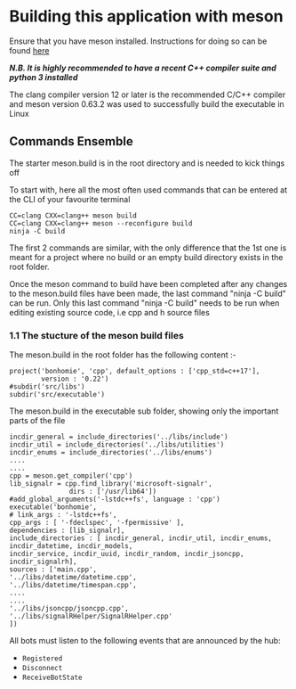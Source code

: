 # Building this application with meson

Ensure that you have meson installed. Instructions for doing so can be found [here](https://mesonbuild.com/Getting-meson.html)

***N.B. It is highly recommended to have a recent C++ compiler suite and python 3 installed***

The clang compiler version 12 or later is the recommended C/C++ compiler and meson version 0.63.2 was used to successfully build the executable in Linux

## Commands Ensemble

The starter meson.build is in the root directory and is needed to kick things off

To start with, here all the most often used commands that can be entered at the CLI of your favourite terminal

```
CC=clang CXX=clang++ meson build
CC=clang CXX=clang++ meson --reconfigure build
ninja -C build
```

The first 2 commands are similar, with the only difference that the 1st one is meant for a project where no build or an empty build directory exists in the root folder.

Once the meson command to build have been completed after any changes to the meson.build files have been made, the last command "ninja -C build" can be run. Only this last command "ninja -C build" needs to be run when editing existing source code, i.e cpp and h source files


### 1.1 The stucture of the meson build files

The meson.build in the root folder has the following content :-
```
project('bonhomie', 'cpp', default_options : ['cpp_std=c++17'],
        version : '0.22')
#subdir('src/libs')
subdir('src/executable')
```

The meson.build in the executable sub folder, showing only the important parts of the file
```
incdir_general = include_directories('../libs/include')
incdir_util = include_directories('../libs/utilities')
incdir_enums = include_directories('../libs/enums')
....
....
cpp = meson.get_compiler('cpp')
lib_signalr = cpp.find_library('microsoft-signalr',
               dirs : ['/usr/lib64'])
#add_global_arguments('-lstdc++fs', language : 'cpp')
executable('bonhomie',
# link_args : '-lstdc++fs',
cpp_args : [ '-fdeclspec', '-fpermissive' ],
dependencies : [lib_signalr],
include_directories : [ incdir_general, incdir_util, incdir_enums, incdir_datetime, incdir_models, 
incdir_service, incdir_uuid, incdir_random, incdir_jsoncpp, incdir_signalrh],
sources : ['main.cpp',
'../libs/datetime/datetime.cpp',
'../libs/datetime/timespan.cpp',
....
....
'../libs/jsoncpp/jsoncpp.cpp',
'../libs/signalRHelper/SignalRHelper.cpp'
])
```

All bots must listen to the following events that are announced by the hub:
- `Registered`
- `Disconnect`
- `ReceiveBotState`

